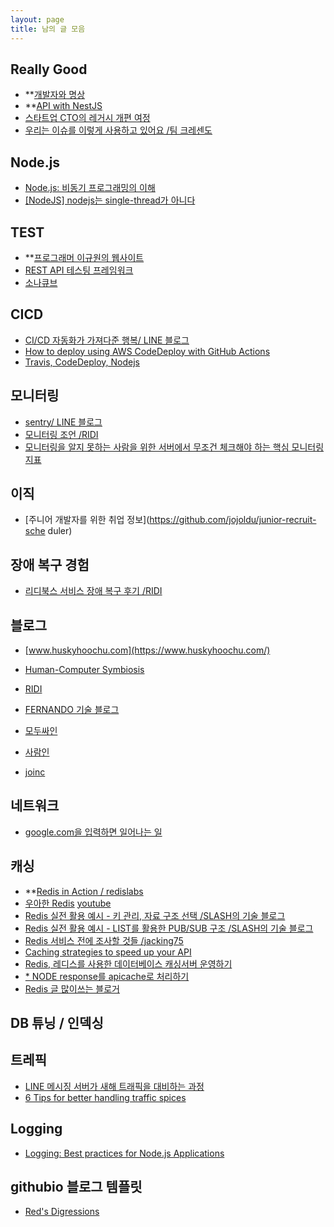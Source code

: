 ```yaml
---
layout: page
title: 남의 글 모음
---
```




## Really Good
- **[개발자와 명상](https://blog.shiren.dev/2020-03-24-%EA%B0%9C%EB%B0%9C%EC%9E%90%EC%99%80%EB%AA%85%EC%83%81/)
- **[API with NestJS](https://wanago.io/courses/api-with-nestjs/)
- [스타트업 CTO의 레거시 개편 여정](https://dev.wisedog.net/2020/04/18/%EC%99%B8%EC%A3%BC-%EB%A0%88%EA%B1%B0%EC%8B%9C%EB%A1%9C%EB%B6%80%ED%84%B0%EC%9D%98-%EC%97%AC%EC%A0%95-1%ED%8E%B8/)
- [우리는 이슈를 이렇게 사용하고 있어요 /팀 크레센도](https://mingeun.com/2020-06-24/team-crescendo-forte-memoirs/#%EC%9A%B0%EB%A6%AC%EB%8A%94-%EC%9D%B4%EC%8A%88%EB%A5%BC-%EC%9D%B4%EB%A0%87%EA%B2%8C-%EC%82%AC%EC%9A%A9%ED%95%98%EA%B3%A0-%EC%9E%88%EC%96%B4%EC%9A%94)

## Node.js
- [Node.js: 비동기 프로그래밍의 이해](https://www.nextree.co.kr/p7292/)
- [[NodeJS] nodejs는 single-thread가 아니다](https://medium.com/@rpf5573/nodejs-nodejs%EB%8A%94-single-thread%EA%B0%80-%EC%95%84%EB%8B%88%EB%8B%A4-f02b0278c390)

## TEST
- **[프로그래머 이규원의 웹사이트](https://gyuwon.github.io/)
- [REST API 테스팅 프레임워크](https://ridicorp.com/story/rest-api-testing/)
- [소나큐브](https://www.sonarqube.org/)

## CICD

- [CI/CD 자동화가 가져다준 행복/ LINE 블로그](https://engineering.linecorp.com/ko/blog/ci-cd-automation/)
- [How to deploy using AWS CodeDeploy with GitHub Actions](https://gist.github.com/jypthemiracle/edf6e92ed10960f3ac2e94fc6fd21a20)
- [Travis, CodeDeploy, Nodejs](https://velog.io/@jeff0720/Travis-CI-AWS-CodeDeploy-Docker-%EB%A1%9C-%EB%B0%B0%ED%8F%AC-%EC%9E%90%EB%8F%99%ED%99%94-%EB%B0%8F-%EB%AC%B4%EC%A4%91%EB%8B%A8-%EB%B0%B0%ED%8F%AC-%ED%99%98%EA%B2%BD-%EA%B5%AC%EC%B6%95%ED%95%98%EA%B8%B0)

## 모니터링

- [sentry/ LINE 블로그](https://engineering.linecorp.com/ko/blog/log-collection-system-sentry-on-premise/)
- [모니터링 조언 /RIDI](https://ridicorp.com/story/monitoring-howto/)
- [모니터링을 알지 못하는 사람을 위한 서버에서 무조건 체크해야 하는 핵심 모니터링 지표](https://www.whatap.io/ko/blog/6/index.html)

## 이직

- [주니어 개발자를 위한 취업 정보](https://github.com/jojoldu/junior-recruit-sche duler)

## 장애 복구 경험

- [리디북스 서비스 장애 복구 후기 /RIDI](https://ridicorp.com/story/idc-outage/)

## 블로그

- [www.huskyhoochu.com](https://www.huskyhoochu.com/)

- [Human-Computer Symbiosis](https://sangminpark.blog/)
- [RIDI](https://ridicorp.com/story-category/all/)
- [FERNANDO 기술 블로그](https://fernando.kr/general/2021-06-01-appstore-experience-review/)
- [모두싸인](https://team.modusign.co.kr/)
- [사람인](https://saramin.github.io/)
- [joinc](https://www.joinc.co.kr/w/FrontPage)

## 네트워크

- [google.com을 입력하면 일어나는 일](https://bohyeon-n.github.io/)

## 캐싱
- **[Redis in Action / redislabs](https://redislabs.com/ebook/part-1-getting-started/chapter-1-getting-to-know-redis/1-3-hello-redis/1-3-1-voting-on-articles/)
- [우아한 Redis](https://www.slideshare.net/charsyam2/redis-196314086) [youtube](https://www.youtube.com/watch?v=mPB2CZiAkKM)
- [Redis 실전 활용 예시 - 키 관리, 자료 구조 선택 /SLASH의 기술 블로그](https://slashuniverse.com/5)
- [Redis 실전 활용 예시 - LIST를 활용한 PUB/SUB 구조 /SLASH의 기술 블로그](https://slashuniverse.com/7?category=993311)
- [Redis 서비스 전에 조사할 것들 /jacking75](https://jacking75.github.io/DB_Redis_service/)
- [Caching strategies to speed up your API](https://blog.logrocket.com/caching-strategies-to-speed-up-your-api/)
- [Redis, 레디스를 사용한 데이터베이스 캐싱서버 운영하기](https://webisfree.com/2017-10-26/redis-%EB%A0%88%EB%94%94%EC%8A%A4%EB%A5%BC-%EC%82%AC%EC%9A%A9%ED%95%9C-%EB%8D%B0%EC%9D%B4%ED%84%B0%EB%B2%A0%EC%9D%B4%EC%8A%A4-%EC%BA%90%EC%8B%B1%EC%84%9C%EB%B2%84-%EC%9A%B4%EC%98%81%ED%95%98%EA%B8%B0)
- [* NODE response를 apicache로 처리하기](https://novemberde.github.io/node/2018/03/01/Node_apicache.html)
- [Redis 글 많이쓰는 블로거](http://antirez.com/latest/0)

## DB 튜닝 / 인덱싱

## 트레픽

- [LINE 메시징 서버가 새해 트래픽을 대비하는 과정](https://engineering.linecorp.com/ko/blog/how-line-messaging-servers-prepare-for-new-year-traffic/)
- [6 Tips for better handling traffic spices](https://www.brcline.com/blog/6-tips-for-better-handling-traffic-spikes)

## Logging
- [Logging: Best practices for Node.js Applications](https://blog.bitsrc.io/logging-best-practices-for-node-js-applications-8a0a5969b94c)

## githubio 블로그 템플릿
- [Red's Digressions](https://rednafi.github.io/digressions/)

